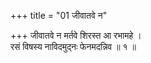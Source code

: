 +++
title = "01 जीवातवे न"

+++
जीवातवे न मर्तवे शिरस्त आ रभामहे ।  
रसं विषस्य नाविदमुद्नः फेनमदन्निव ॥ १ ॥